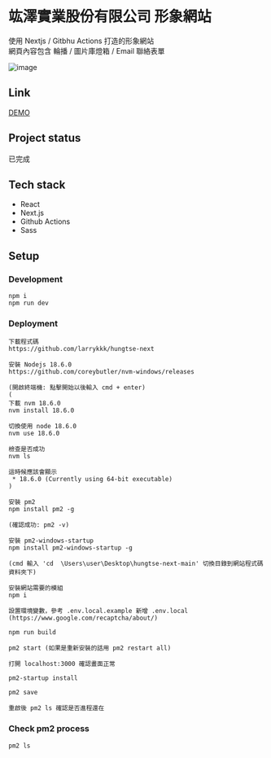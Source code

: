 # 竑澤實業股份有限公司 形象網站

使用 Nextjs / Gitbhu Actions 打造的形象網站  
網頁內容包含 輪播 / 圖片庫燈箱 / Email 聯絡表單

![image](https://user-images.githubusercontent.com/25131952/181602885-d64903f7-b80f-4cc9-9e8e-36d7d988d033.png)

## Link
[DEMO](https://larrykkk.github.io/hungtse-next/)

## Project status
已完成

## Tech stack

- React
- Next.js
- Github Actions
- Sass

## Setup

### Development

```
npm i
npm run dev
```

### Deployment

```
下載程式碼
https://github.com/larrykkk/hungtse-next

安裝 Nodejs 18.6.0
https://github.com/coreybutler/nvm-windows/releases

(開啟終端機: 點擊開始以後輸入 cmd + enter)
(
下載 nvm 18.6.0
nvm install 18.6.0

切換使用 node 18.6.0
nvm use 18.6.0

檢查是否成功
nvm ls

這時候應該會顯示 
 * 18.6.0 (Currently using 64-bit executable)
)

安裝 pm2
npm install pm2 -g

(確認成功: pm2 -v)

安裝 pm2-windows-startup
npm install pm2-windows-startup -g

(cmd 輸入 'cd  \Users\user\Desktop\hungtse-next-main' 切換目錄到網站程式碼資料夾下)

安裝網站需要的模組
npm i

設置環境變數，參考 .env.local.example 新增 .env.local
(https://www.google.com/recaptcha/about/)

npm run build

pm2 start (如果是重新安裝的話用 pm2 restart all)

打開 localhost:3000 確認畫面正常

pm2-startup install

pm2 save

重啟後 pm2 ls 確認是否進程還在
```

### Check pm2 process 
```
pm2 ls
```
